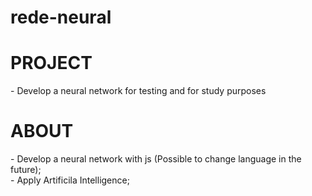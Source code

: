# rede-neural

<h1>PROJECT</h1> 
 - Develop a neural network for testing and for study purposes  

<h1>ABOUT</h1>  
  - Develop a neural network with js (Possible to change language in the future);
  </br>
  - Apply Artificila Intelligence;
